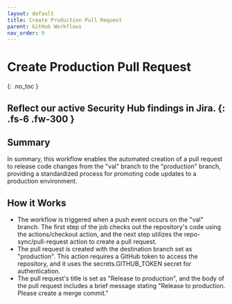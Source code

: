 ```yaml
---
layout: default
title: Create Production Pull Request
parent: GitHub Workflows
nav_order: 9
---
```


# Create Production Pull Request
{: .no_toc }

Reflect our active Security Hub findings in Jira.
{: .fs-6 .fw-300 }
---

## Summary
In summary, this workflow enables the automated creation of a pull request to release code changes from the "val" branch to the "production" branch, providing a standardized process for promoting code updates to a production environment.

## How it Works 
- The workflow is triggered when a push event occurs on the "val" branch. The first step of the job checks out the repository's code using the actions/checkout action, and the next step utilizes the repo-sync/pull-request action to create a pull request.
- The pull request is created with the destination branch set as "production". This action requires a GitHub token to access the repository, and it uses the secrets.GITHUB_TOKEN secret for authentication.
- The pull request's title is set as "Release to production", and the body of the pull request includes a brief message stating "Release to production. Please create a merge commit."